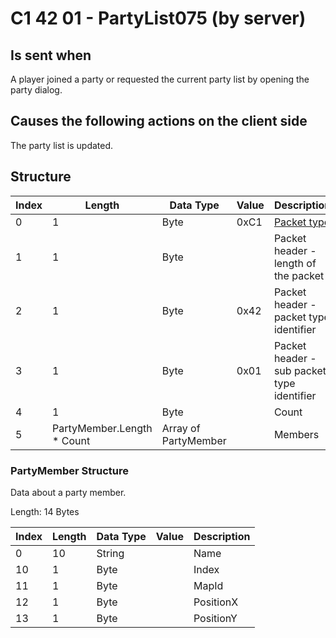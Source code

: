 # C1 42 01 - PartyList075 (by server)

## Is sent when

A player joined a party or requested the current party list by opening the party dialog.

## Causes the following actions on the client side

The party list is updated.

## Structure

| Index | Length | Data Type | Value | Description |
|-------|--------|-----------|-------|-------------|
| 0 | 1 |   Byte   | 0xC1  | [Packet type](PacketTypes.md) |
| 1 | 1 |    Byte   |      | Packet header - length of the packet |
| 2 | 1 |    Byte   | 0x42  | Packet header - packet type identifier |
| 3 | 1 |    Byte   | 0x01  | Packet header - sub packet type identifier |
| 4 | 1 | Byte |  | Count |
| 5 | PartyMember.Length * Count | Array of PartyMember |  | Members |

### PartyMember Structure

Data about a party member.

Length: 14 Bytes

| Index | Length | Data Type | Value | Description |
|-------|--------|-----------|-------|-------------|
| 0 | 10 | String |  | Name |
| 10 | 1 | Byte |  | Index |
| 11 | 1 | Byte |  | MapId |
| 12 | 1 | Byte |  | PositionX |
| 13 | 1 | Byte |  | PositionY |